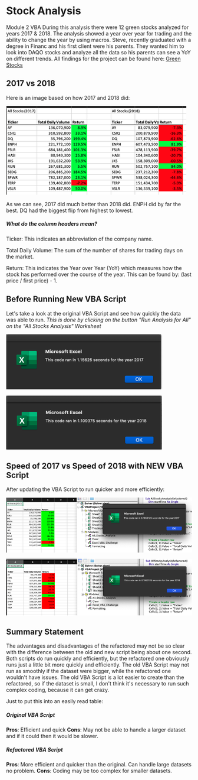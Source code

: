 # Stock Analysis
Module 2 VBA
During this analysis there were 12 green stocks analyzed for years 2017 & 2018. The analysis showed a year over year for trading and the ability to change the year by using macros. Steve, recently graduated with a degree in Financ and his first client were his parents.  They wanted him to look into DAQO stocks and analyze all the data so his parents can see a YoY on different trends. All findings for the project can be found here: [Green Stocks](https://github.com/EJones621/stock-analysis/blob/main/VBA_Challenge.xlsm)
## 2017 vs 2018
Here is an image based on how 2017 and 2018 did:


![2017 & 2018 Data](https://github.com/EJones621/stock-analysis/blob/main/Resources/2017%262018_Data.png)


As we can see, 2017 did much better than 2018 did.
ENPH did by far the best.
DQ had the biggest flip from highest to lowest.

##### What do the column headers mean?
Ticker: This indicates an abbreviation of the company name.

Total Daily Volume: The sum of the number of shares for trading days on the market.

Return: This indicates the Year over Year (YoY) which measures how the stock has performed over the course of the year. This can be found by: (last price / first price) - 1.


## Before Running New VBA Script
Let's take a look at the original VBA Script and see how quickly the data was able to run.
*This is done by clicking on the button "Run Analysis for All" on the "All Stocks Analysis" Worksheet*

![2017 Speed](https://github.com/EJones621/stock-analysis/blob/main/Resources/2017%20Speed%20Before%20Challenge.png)



![2018 Speed](https://github.com/EJones621/stock-analysis/blob/main/Resources/2018%20Speed%20Before%20Challenge.png)





## Speed of 2017 vs Speed of 2018 with NEW VBA Script
After updating the VBA Script to run quicker and more efficiently:

![2017 Speed](https://github.com/EJones621/stock-analysis/blob/main/Resources/VBA_Challenge_2017.png)



![2018 Speed](https://github.com/EJones621/stock-analysis/blob/main/Resources/VBA_Challenge_2018.png)




## Summary Statement
The advantages and disadvantages of the refactored may not be so clear with the difference between the old and new script being about one second. Both scripts do run quickly and efficiently, but the refactored one obviously runs just a little bit more quickly and efficiently. The old VBA Script may not run as smoothly if the dataset were bigger, while the refactored one wouldn't have issues.  The old VBA Script is a lot easier to create than the refactored, so if the dataset is small, I don't think it's necessary to run such complex coding, because it can get crazy.

Just to put this into an easily read table:

##### Original VBA Script
**Pros**: Efficient and quick
**Cons**: May not be able to handle a larger dataset and if it could then it would be slower.

##### Refactored VBA Script
**Pros**: More efficient and quicker than the original.  Can handle large datasets no problem.
**Cons**: Coding may be too complex for smaller datasets.
